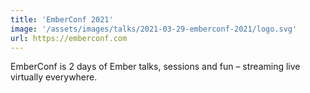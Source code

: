 ```yaml
---
title: 'EmberConf 2021'
image: '/assets/images/talks/2021-03-29-emberconf-2021/logo.svg'
url: https://emberconf.com
---
```


EmberConf is 2 days of Ember talks, sessions and fun – streaming live virtually
everywhere.

